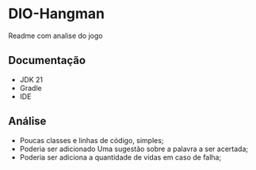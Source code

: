 # DIO-Hangman
Readme com analise do jogo

## Documentação
- JDK 21
- Gradle
- IDE

## Análise
- Poucas classes e linhas de código, simples;
- Poderia ser adicionado Uma sugestão sobre a palavra a ser acertada;
- Poderia ser adiciona a quantidade de vidas em caso de falha;

